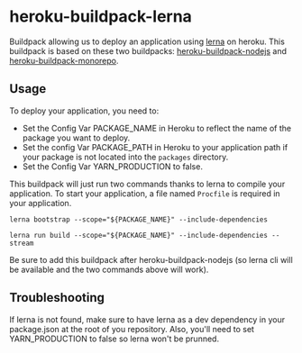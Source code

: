 # heroku-buildpack-lerna

Buildpack allowing us to deploy an application using [lerna](https://github.com/lerna/lerna) on heroku.
This buildpack is based on these two buildpacks: [heroku-buildpack-nodejs](https://github.com/heroku/heroku-buildpack-nodejs) and [heroku-buildpack-monorepo](https://github.com/lstoll/heroku-buildpack-monorepo).

## Usage

To deploy your application, you need to:

- Set the Config Var PACKAGE_NAME in Heroku to reflect the name of the package you want to deploy.
- Set the config Var PACKAGE_PATH in Heroku to your application path if your package is not located into the `packages` directory.
- Set the Config Var YARN_PRODUCTION to false.

This buildpack will just run two commands thanks to lerna to compile your application.
To start your application, a file named `Procfile` is required in your application.

```
lerna bootstrap --scope="${PACKAGE_NAME}" --include-dependencies

lerna run build --scope="${PACKAGE_NAME}" --include-dependencies --stream
```

Be sure to add this buildpack after heroku-buildpack-nodejs (so lerna cli will be available and the two commands above will work).

## Troubleshooting

If lerna is not found, make sure to have lerna as a dev dependency in your package.json at the root of you repository.
Also, you'll need to set YARN_PRODUCTION to false so lerna won't be prunned.
